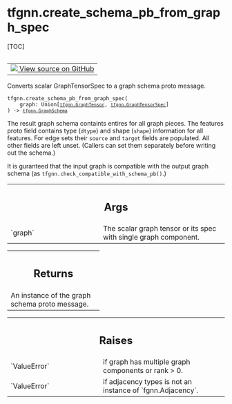 # tfgnn.create_schema_pb_from_graph_spec

[TOC]

<!-- Insert buttons and diff -->

<table class="tfo-notebook-buttons tfo-api nocontent" align="left">
<td>
  <a target="_blank" href="https://github.com/tensorflow/gnn/tree/master/tensorflow_gnn/graph/schema_utils.py#L124-L185">
    <img src="https://www.tensorflow.org/images/GitHub-Mark-32px.png" />
    View source on GitHub
  </a>
</td>
</table>

Converts scalar GraphTensorSpec to a graph schema proto message.

<pre class="devsite-click-to-copy prettyprint lang-py tfo-signature-link">
<code>tfgnn.create_schema_pb_from_graph_spec(
    graph: Union[<a href="../tfgnn/GraphTensor.md"><code>tfgnn.GraphTensor</code></a>, <a href="../tfgnn/GraphTensorSpec.md"><code>tfgnn.GraphTensorSpec</code></a>]
) -> <a href="../tfgnn/GraphSchema.md"><code>tfgnn.GraphSchema</code></a>
</code></pre>

<!-- Placeholder for "Used in" -->

The result graph schema containts entires for all graph pieces. The features
proto field contains type (`dtype`) and shape (`shape`) information for all
features. For edge sets their `source` and `target` fields are populated. All
other fields are left unset. (Callers can set them separately before writing out
the schema.)

It is guranteed that the input graph is compatible with the output graph schema
(as `tfgnn.check_compatible_with_schema_pb()`.)

<!-- Tabular view -->

 <table class="responsive fixed orange">
<colgroup><col width="214px"><col></colgroup>
<tr><th colspan="2"><h2 class="add-link">Args</h2></th></tr>

<tr>
<td>
`graph`<a id="graph"></a>
</td>
<td>
The scalar graph tensor or its spec with single graph component.
</td>
</tr>
</table>

<!-- Tabular view -->

 <table class="responsive fixed orange">
<colgroup><col width="214px"><col></colgroup>
<tr><th colspan="2"><h2 class="add-link">Returns</h2></th></tr>
<tr class="alt">
<td colspan="2">
An instance of the graph schema proto message.
</td>
</tr>

</table>

<!-- Tabular view -->

 <table class="responsive fixed orange">
<colgroup><col width="214px"><col></colgroup>
<tr><th colspan="2"><h2 class="add-link">Raises</h2></th></tr>

<tr>
<td>
`ValueError`<a id="ValueError"></a>
</td>
<td>
if graph has multiple graph components or rank > 0.
</td>
</tr><tr>
<td>
`ValueError`<a id="ValueError"></a>
</td>
<td>
if adjacency types is not an instance of `fgnn.Adjacency`.
</td>
</tr>
</table>
